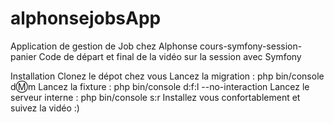 # alphonsejobsApp
Application de gestion de Job chez Alphonse
cours-symfony-session-panier
Code de départ et final de la vidéo sur la session avec Symfony

Installation
Clonez le dépot chez vous
Lancez la migration : php bin/console d:m:m
Lancez la fixture : php bin/console d:f:l --no-interaction
Lancez le serveur interne : php bin/console s:r
Installez vous confortablement et suivez la vidéo :)
